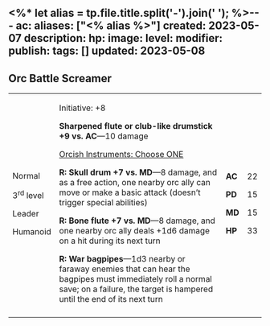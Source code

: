 <%* let alias = tp.file.title.split('-').join(' '); %>---
ac: 
aliases: ["<% alias %>"]
created: 2023-05-07
description: 
hp: 
image: 
level: 
modifier: 
publish: 
tags: []
updated: 2023-05-08
---

## Orc Battle Screamer

<table>
<colgroup>
<col style="width: 16%" />
<col style="width: 72%" />
<col style="width: 5%" />
<col style="width: 5%" />
</colgroup>
<tbody>
<tr class="odd">
<td><p>Normal</p>
<p>3<sup>rd</sup> level</p>
<p>Leader</p>
<p>Humanoid</p></td>
<td><p>Initiative: +8</p>
<p><strong>Sharpened flute or club-like drumstick +9 vs. AC</strong>—10
damage</p>
<p><u>Orcish Instruments: Choose ONE</u></p>
<p><strong>R: Skull drum +7 vs. MD</strong>—8 damage, and as a free
action, one nearby orc ally can move or make a basic attack (doesn’t
trigger special abilities)</p>
<p><strong>R: Bone flute +7 vs. MD</strong>—8 damage, and one nearby orc
ally deals +1d6 damage on a hit during its next turn</p>
<p><strong>R: War bagpipes</strong>—1d3 nearby or faraway enemies that
can hear the bagpipes must immediately roll a normal save; on a failure,
the target is hampered until the end of its next turn</p></td>
<td><p><strong>AC</strong></p>
<p><strong>PD</strong></p>
<p><strong>MD</strong></p>
<p><strong>HP</strong></p></td>
<td><p>22</p>
<p>15</p>
<p>15</p>
<p>33</p></td>
</tr>
<tr class="even">
<td></td>
<td></td>
<td></td>
<td></td>
</tr>
</tbody>
</table>
